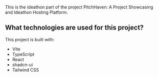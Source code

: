 This is the ideathon part of the project PitchHaven: A Project Showcasing and Ideathon Hosting Platform.

## What technologies are used for this project?

This project is built with:

- Vite
- TypeScript
- React
- shadcn-ui
- Tailwind CSS
